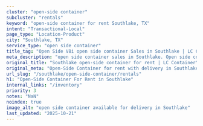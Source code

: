 ```yaml
---
cluster: "open-side container"
subcluster: "rentals"
keyword: "open-side container for rent Southlake, TX"
intent: "Transactional-Local"
page_type: "Location-Product"
city: "Southlake, TX"
service_type: "open side container"
title_tag: "Open Side V8i open side container Sales in Southlake | LC Container"
meta_description: "open side container sales in Southlake. Open side containers for oversized cargo. Fast delivery, competitive pricing. Serving open side container area. Quote ID: DLH. Call (214) 524-4168 for your free quote today."
original_title: "Southlake open-side container for rent | LC Container"
original_meta: "Open-Side Container for rent with delivery in Southlake, TX. LC Container — local Since 2003. Get pricing today."
url_slug: "/southlake/open-side-container/rentals"
h1: "Open-Side Container For Rent in Southlake"
internal_links: "/inventory"
priority: 3
notes: "NaN"
noindex: true
image_alt: "open side container available for delivery in Southlake"
last_updated: "2025-10-21"
---
```


<!-- TODO: Add unique city/inventory copy, images, and internal links here. -->
